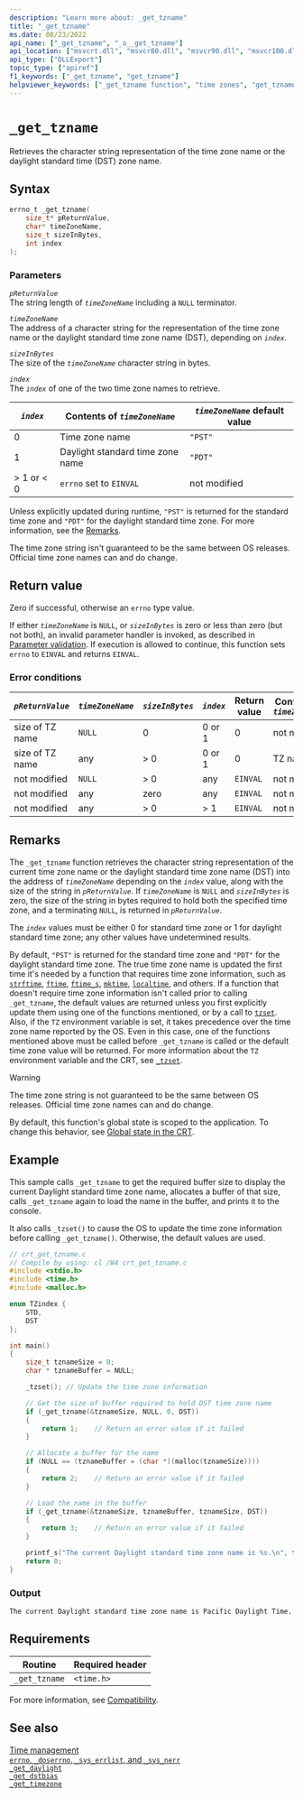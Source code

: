 ```yaml
---
description: "Learn more about: _get_tzname"
title: "_get_tzname"
ms.date: 08/23/2022
api_name: ["_get_tzname", "_o__get_tzname"]
api_location: ["msvcrt.dll", "msvcr80.dll", "msvcr90.dll", "msvcr100.dll", "msvcr100_clr0400.dll", "msvcr110.dll", "msvcr110_clr0400.dll", "msvcr120.dll", "msvcr120_clr0400.dll", "ucrtbase.dll", "api-ms-win-crt-time-l1-1-0.dll"]
api_type: ["DLLExport"]
topic_type: ["apiref"]
f1_keywords: ["_get_tzname", "get_tzname"]
helpviewer_keywords: ["_get_tzname function", "time zones", "get_tzname function"]
---
```

# `_get_tzname`

Retrieves the character string representation of the time zone name or the daylight standard time (DST) zone name.

## Syntax

```C
errno_t _get_tzname(
    size_t* pReturnValue,
    char* timeZoneName,
    size_t sizeInBytes,
    int index
);
```

### Parameters

*`pReturnValue`*\
The string length of *`timeZoneName`* including a `NULL` terminator.

*`timeZoneName`*\
The address of a character string for the representation of the time zone name or the daylight standard time zone name (DST), depending on *`index`*.

*`sizeInBytes`*\
The size of the *`timeZoneName`* character string in bytes.

*`index`*\
The *`index`* of one of the two time zone names to retrieve.

| *`index`* | Contents of *`timeZoneName`* | *`timeZoneName`* default value |
|---|---|---|
| 0 | Time zone name | `"PST"` |
| 1 | Daylight standard time zone name | `"PDT"` |
| > 1 or < 0 | `errno` set to `EINVAL` | not modified |

Unless explicitly updated during runtime, `"PST"` is returned for the standard time zone and `"PDT"` for the daylight standard time zone. For more information, see the [Remarks](#remarks).

The time zone string isn't guaranteed to be the same between OS releases. Official time zone names can and do change.

## Return value

Zero if successful, otherwise an `errno` type value.

If either *`timeZoneName`* is `NULL`, or *`sizeInBytes`* is zero or less than zero (but not both), an invalid parameter handler is invoked, as described in [Parameter validation](../parameter-validation.md). If execution is allowed to continue, this function sets `errno` to `EINVAL` and returns `EINVAL`.

### Error conditions

| *`pReturnValue`* | *`timeZoneName`* | *`sizeInBytes`* | *`index`* | Return value | Contents of *`timeZoneName`* |
|---|---|---|---|---|---|
| size of TZ name | `NULL` | 0 | 0 or 1 | 0 | not modified |
| size of TZ name | any | > 0 | 0 or 1 | 0 | TZ name |
| not modified | `NULL` | > 0 | any | `EINVAL` | not modified |
| not modified | any | zero | any | `EINVAL` | not modified |
| not modified | any | > 0 | > 1 | `EINVAL` | not modified |

## Remarks

The `_get_tzname` function retrieves the character string representation of the current time zone name or the daylight standard time zone name (DST) into the address of *`timeZoneName`* depending on the *`index`* value, along with the size of the string in *`pReturnValue`*. If *`timeZoneName`* is `NULL` and *`sizeInBytes`* is zero, the size of the string in bytes required to hold both the specified time zone, and a terminating `NULL`, is returned in *`pReturnValue`*.

The *`index`* values must be either 0 for standard time zone or 1 for daylight standard time zone; any other values have undetermined results.

By default, `"PST"` is returned for the standard time zone and `"PDT"` for the daylight standard time zone. The true time zone name is updated the first time it's needed by a function that requires time zone information, such as [`strftime`](strftime-wcsftime-strftime-l-wcsftime-l.md), [`ftime`](ftime-ftime32-ftime64.md), [`ftime_s`](ftime-s-ftime32-s-ftime64-s.md), [`mktime`](mktime-mktime32-mktime64.md), [`localtime`](localtime-localtime32-localtime64.md), and others. If a function that doesn't require time zone information isn't called prior to calling `_get_tzname`, the default values are returned unless you first explicitly update them using one of the functions mentioned, or by a call to [`tzset`](tzset.md). Also, if the `TZ` environment variable is set, it takes precedence over the time zone name reported by the OS. Even in this case, one of the functions mentioned above must be called before `_get_tzname` is called or the default time zone value will be returned. For more information about the `TZ` environment variable and the CRT, see [`_tzset`](tzset.md).

> [!WARNING]
> The time zone string is not guaranteed to be the same between OS releases. Official time zone names can and do change.

By default, this function's global state is scoped to the application. To change this behavior, see [Global state in the CRT](../global-state.md).

## Example

This sample calls `_get_tzname` to get the required buffer size to display the current Daylight standard time zone name, allocates a buffer of that size, calls `_get_tzname` again to load the name in the buffer, and prints it to the console.

It also calls `_tzset()` to cause the OS to update the time zone information before calling `_get_tzname()`. Otherwise, the default values are used.

```C
// crt_get_tzname.c
// Compile by using: cl /W4 crt_get_tzname.c
#include <stdio.h>
#include <time.h>
#include <malloc.h>

enum TZindex {
    STD,
    DST
};

int main()
{
    size_t tznameSize = 0;
    char * tznameBuffer = NULL;

    _tzset(); // Update the time zone information

    // Get the size of buffer required to hold DST time zone name
    if (_get_tzname(&tznameSize, NULL, 0, DST))
    {
        return 1;    // Return an error value if it failed
    }

    // Allocate a buffer for the name
    if (NULL == (tznameBuffer = (char *)(malloc(tznameSize))))
    {
        return 2;    // Return an error value if it failed
    }

    // Load the name in the buffer
    if (_get_tzname(&tznameSize, tznameBuffer, tznameSize, DST))
    {
        return 3;    // Return an error value if it failed
    }

    printf_s("The current Daylight standard time zone name is %s.\n", tznameBuffer);
    return 0;
}
```

### Output

```Output
The current Daylight standard time zone name is Pacific Daylight Time.
```

## Requirements

| Routine | Required header |
|---|---|
| `_get_tzname` | `<time.h>` |

For more information, see [Compatibility](../compatibility.md).

## See also

[Time management](../time-management.md)\
[`errno`, `_doserrno`, `_sys_errlist`, and `_sys_nerr`](../errno-doserrno-sys-errlist-and-sys-nerr.md)\
[`_get_daylight`](get-daylight.md)\
[`_get_dstbias`](get-dstbias.md)\
[`_get_timezone`](get-timezone.md)
